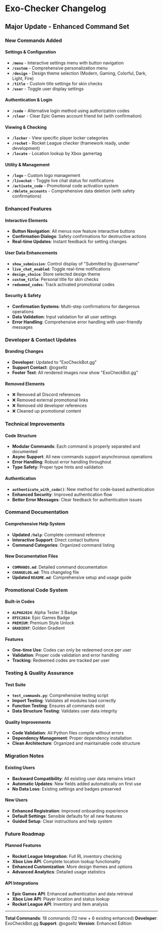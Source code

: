 # Exo-Checker Changelog

## Major Update - Enhanced Command Set

### New Commands Added

#### Settings & Configuration
- **`/menu`** - Interactive settings menu with button navigation
- **`/custom`** - Comprehensive personalization menu
- **`/design`** - Design theme selection (Modern, Gaming, Colorful, Dark, Light, Fire)
- **`/title`** - Custom title settings for skin checks
- **`/user`** - Toggle user display settings

#### Authentication & Login
- **`/code`** - Alternative login method using authorization codes
- **`/clear`** - Clear Epic Games account friend list (with confirmation)

#### Viewing & Checking
- **`/locker`** - View specific player locker categories
- **`/rocket`** - Rocket League checker (framework ready, under development)
- **`/locate`** - Location lookup by Xbox gamertag

#### Utility & Management
- **`/logo`** - Custom logo management
- **`/livechat`** - Toggle live chat status for notifications
- **`/activate_code`** - Promotional code activation system
- **`/delete_accounts`** - Comprehensive data deletion (with safety confirmations)

### Enhanced Features

#### Interactive Elements
- **Button Navigation**: All menus now feature interactive buttons
- **Confirmation Dialogs**: Safety confirmations for destructive actions
- **Real-time Updates**: Instant feedback for setting changes

#### User Data Enhancements
- **`show_submission`**: Control display of "Submitted by @username"
- **`live_chat_enabled`**: Toggle real-time notifications
- **`design_choice`**: Store selected design theme
- **`custom_title`**: Personal title for skin checks
- **`redeemed_codes`**: Track activated promotional codes

#### Security & Safety
- **Confirmation Systems**: Multi-step confirmations for dangerous operations
- **Data Validation**: Input validation for all user settings
- **Error Handling**: Comprehensive error handling with user-friendly messages

### Developer & Contact Updates

#### Branding Changes
- **Developer**: Updated to "ExoCheckBot.gg"
- **Support Contact**: @ogsellz
- **Footer Text**: All rendered images now show "ExoCheckBot.gg"

#### Removed Elements
- ❌ Removed all Discord references
- ❌ Removed external promotional links
- ❌ Removed old developer references
- ❌ Cleaned up promotional content

### Technical Improvements

#### Code Structure
- **Modular Commands**: Each command is properly separated and documented
- **Async Support**: All new commands support asynchronous operations
- **Error Handling**: Robust error handling throughout
- **Type Safety**: Proper type hints and validation

#### Authentication
- **`authenticate_with_code()`**: New method for code-based authentication
- **Enhanced Security**: Improved authentication flow
- **Better Error Messages**: Clear feedback for authentication issues

### Command Documentation

#### Comprehensive Help System
- **Updated `/help`**: Complete command reference
- **Interactive Support**: Direct contact buttons
- **Command Categories**: Organized command listing

#### New Documentation Files
- **`COMMANDS.md`**: Detailed command documentation
- **`CHANGELOG.md`**: This changelog file
- **Updated `README.md`**: Comprehensive setup and usage guide

### Promotional Code System

#### Built-in Codes
- **`ALPHA2024`**: Alpha Tester 3 Badge
- **`EPIC2024`**: Epic Games Badge  
- **`PREMIUM`**: Premium Style Unlock
- **`GRADIENT`**: Golden Gradient

#### Features
- **One-time Use**: Codes can only be redeemed once per user
- **Validation**: Proper code validation and error handling
- **Tracking**: Redeemed codes are tracked per user

### Testing & Quality Assurance

#### Test Suite
- **`test_commands.py`**: Comprehensive testing script
- **Import Testing**: Validates all modules load correctly
- **Function Testing**: Ensures all commands exist
- **Data Structure Testing**: Validates user data integrity

#### Quality Improvements
- **Code Validation**: All Python files compile without errors
- **Dependency Management**: Proper dependency installation
- **Clean Architecture**: Organized and maintainable code structure

### Migration Notes

#### Existing Users
- **Backward Compatibility**: All existing user data remains intact
- **Automatic Updates**: New fields added automatically on first use
- **No Data Loss**: Existing settings and badges preserved

#### New Users
- **Enhanced Registration**: Improved onboarding experience
- **Default Settings**: Sensible defaults for all new features
- **Guided Setup**: Clear instructions and help system

### Future Roadmap

#### Planned Features
- **Rocket League Integration**: Full RL inventory checking
- **Xbox Live API**: Complete location lookup functionality
- **Enhanced Customization**: More design themes and options
- **Advanced Analytics**: Detailed usage statistics

#### API Integrations
- **Epic Games API**: Enhanced authentication and data retrieval
- **Xbox Live API**: Player location and status lookup
- **Rocket League API**: Inventory and item analysis

---

**Total Commands**: 18 commands (12 new + 6 existing enhanced)
**Developer**: ExoCheckBot.gg
**Support**: @ogsellz
**Version**: Enhanced Edition